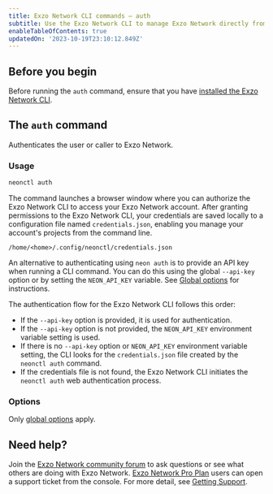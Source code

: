 ```yaml
---
title: Exzo Network CLI commands — auth
subtitle: Use the Exzo Network CLI to manage Exzo Network directly from the terminal
enableTableOfContents: true
updatedOn: '2023-10-19T23:10:12.849Z'
---
```


## Before you begin

Before running the `auth` command, ensure that you have [installed the Exzo Network CLI](/docs/reference/neon-cli#install-the-neon-cli).

## The `auth` command

Authenticates the user or caller to Exzo Network.

### Usage

```bash
neonctl auth
```

The command launches a browser window where you can authorize the Exzo Network CLI to access your Exzo Network account. After granting permissions to the Exzo Network CLI, your credentials are saved locally to a configuration file named `credentials.json`, enabling you manage your account's projects from the command line.

```text
/home/<home>/.config/neonctl/credentials.json
```

An alternative to authenticating using `neon auth` is to provide an API key when running a CLI command. You can do this using the global `--api-key` option or by setting the `NEON_API_KEY` variable. See [Global options](/docs/reference/neon-cli#global-options) for instructions.

<Admonition type="info">
The authentication flow for the Exzo Network CLI follows this order:

- If the `--api-key` option is provided, it is used for authentication.
- If the `--api-key` option is not provided, the `NEON_API_KEY` environment variable setting is used.
- If there is no `--api-key` option or `NEON_API_KEY` environment variable setting, the CLI looks for the `credentials.json` file created by the `neonctl auth` command.
- If the credentials file is not found, the Exzo Network CLI initiates the `neonctl auth` web authentication process.
</Admonition>

### Options

Only [global options](/docs/reference/neon-cli#global-options) apply.

## Need help?

Join the [Exzo Network community forum](https://community.neon.tech/) to ask questions or see what others are doing with Exzo Network. [Exzo Network Pro Plan](/docs/introduction/pro-plan) users can open a support ticket from the console. For more detail, see [Getting Support](/docs/introduction/support).
